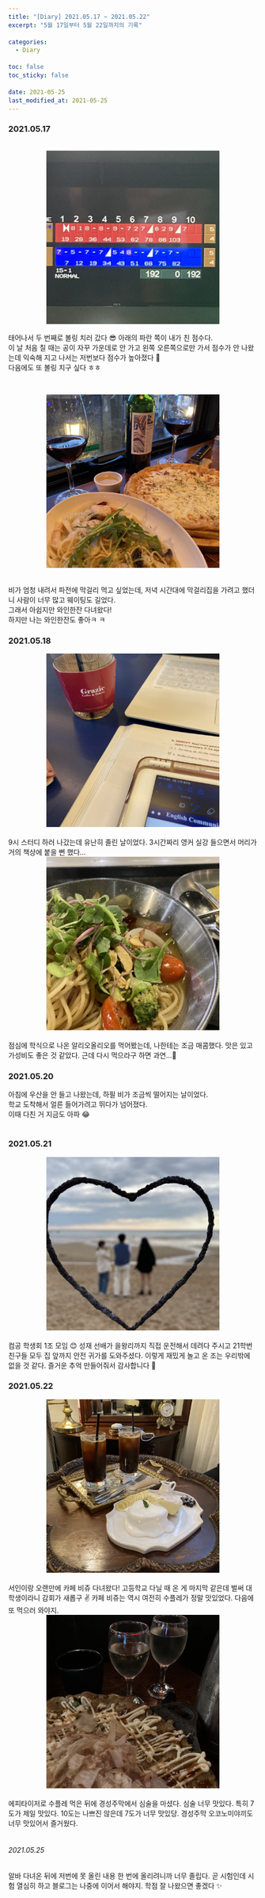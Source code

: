 ```yaml
---
title: "[Diary] 2021.05.17 ~ 2021.05.22"
excerpt: "5월 17일부터 5월 22일까지의 기록"

categories:
  - Diary

toc: false
toc_sticky: false
 
date: 2021-05-25
last_modified_at: 2021-05-25
---
```



### 2021.05.17  

<center><br><img src="/assets/images/21052501/21052501_1.jpg" width="350"><br></center>  

태어나서 두 번째로 볼링 치러 갔다 😎 아래의 파란 쪽이 내가 친 점수다.  
이 날 처음 칠 때는 공이 자꾸 가운데로 안 가고 왼쪽 오른쪽으로만 가서 점수가 안 나왔는데 익숙해 지고 나서는 저번보다 점수가 높아졌다 👀  
다음에도 또 볼링 치구 싶다 ㅎㅎ  

<br><center><img src="/assets/images/21052501/21052501_2.jpg" width="350"></center><br>  

비가 엄청 내려서 파전에 막걸리 먹고 싶었는데, 저녁 시간대에 막걸리집을 가려고 했더니 사람이 너무 많고 웨이팅도 길었다.  
그래서 아쉽지만 와인한잔 다녀왔다!  
하지만 나는 와인한잔도 좋아ㅋ ㅋ  

### 2021.05.18  

<center><img src="/assets/images/21052501/21052501_3.jpg" width="350"></center>  

<br>
9시 스터디 하러 나갔는데 유난히 졸린 날이었다.  
3시간짜리 영커 실강 들으면서 머리가 거의 책상에 붙을 뻔 했다...  
<br>

<center><img src="/assets/images/21052501/21052501_4.jpg" width="350"></center>  

<br>
점심에 학식으로 나온 알리오올리오를 먹어봤는데, 나한테는 조금 매콤했다.  
맛은 있고 가성비도 좋은 것 같았다.  
근데 다시 먹으라구 하면 과연...🤔  
<br>

### 2021.05.20  

아침에 우산을 안 들고 나왔는데, 하필 비가 조금씩 떨어지는 날이었다.  
학교 도착해서 얼른 들어가려고 뛰다가 넘어졌다.  
이때 다친 거 지금도 아파 😂  
<br>

### 2021.05.21  

<center><img src="/assets/images/21052501/21052501_5.jpg" width="350"></center>  

<br>
컴공 학생회 1조 모임 😊  
성재 선배가 을왕리까지 직접 운전해서 데려다 주시고 21학번 친구들 모두 집 앞까지 안전 귀가를 도와주셨다.  
이렇게 재밌게 놀고 온 조는 우리밖에 없을 것 같다.  
즐거운 추억 만들어줘서 감사합니다 🌊  
<br>

### 2021.05.22  

<center><img src="/assets/images/21052501/21052501_6.jpg" width="350"></center>  

<br>
서인이랑 오랜만에 카페 비쥬 다녀왔다!  
고등학교 다닐 때 온 게 마지막 같은데 벌써 대학생이라니 감회가 새롭구 ✌  
카페 비쥬는 역시 여전히 수플레가 정말 맛있었다.  
다음에 또 먹으러 와야지.  
<br>

<center><img src="/assets/images/21052501/21052501_7.jpg" width="350"></center>  

<br>
에피타이저로 수플레 먹은 뒤에 경성주막에서 심술을 마셨다.  
심술 너무 맛있다. 특히 7도가 제일 맛있다.  
10도는 나쁘진 않은데 7도가 너무 맛있당.  
경성주막 오코노미야끼도 너무 맛있어서 즐거웠다.  
<br><br>

###### 2021.05.25  
알바 다녀온 뒤에 저번에 못 올린 내용 한 번에 올리려니까 너무 졸립다. 곧 시험인데 시험 열심히 하고 블로그는 나중에 이어서 해야지. 학점 잘 나왔으면 좋겠다 ✨